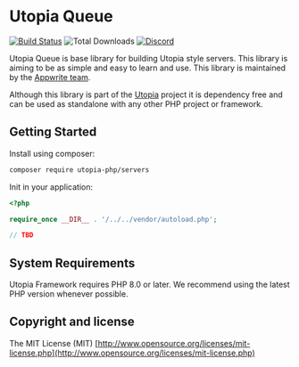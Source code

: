 # Utopia Queue

[![Build Status](https://travis-ci.com/utopia-php/queue.svg?branch=main)](https://travis-ci.com/utopia-php/queue)
![Total Downloads](https://img.shields.io/packagist/dt/utopia-php/queue.svg)
[![Discord](https://img.shields.io/discord/564160730845151244?label=discord)](https://appwrite.io/discord)

Utopia Queue is base library for building Utopia style servers. This library is aiming to be as simple and easy to learn and use. This library is maintained by the [Appwrite team](https://appwrite.io).

Although this library is part of the [Utopia](https://github.com/utopia-php/framework) project it is dependency free and can be used as standalone with any other PHP project or framework.

## Getting Started

Install using composer:

```bash
composer require utopia-php/servers
```

Init in your application:

```php
<?php

require_once __DIR__ . '/../../vendor/autoload.php';

// TBD
```

## System Requirements

Utopia Framework requires PHP 8.0 or later. We recommend using the latest PHP version whenever possible.

## Copyright and license

The MIT License (MIT) [http://www.opensource.org/licenses/mit-license.php](http://www.opensource.org/licenses/mit-license.php)
